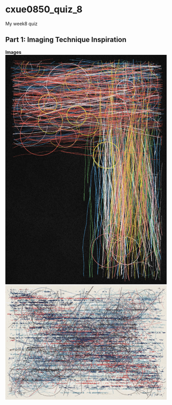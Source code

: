 # cxue0850_quiz_8
My week8 quiz

## Part 1: Imaging Technique Inspiration

**Images**
![An image of the Img 1](readmeImages/Img%201.jpg)
![An image of the Img 2](readmeImages/Img%202.jpg)
